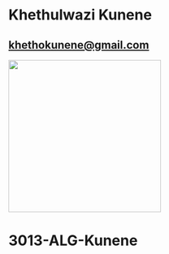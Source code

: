 Khethulwazi Kunene
===
khethokunene@gmail.com
---
<img src = "https://user-images.githubusercontent.com/43411903/73197525-1be32100-413a-11ea-9179-71b6cbf5cfb9.jpg" width = "300">

# 3013-ALG-Kunene
